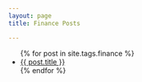 ```yaml
---
layout: page
title: Finance Posts

---
```


<ul>
  {% for post in site.tags.finance %}
    <li>
      <a href="{{ post.url }}">{{ post.title }}</a>
    </li>
  {% endfor %}
</ul>

